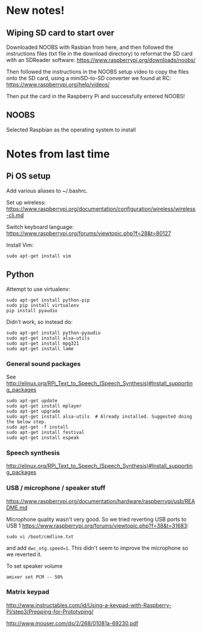 # New notes!

## Wiping SD card to start over

Downloaded NOOBS with Rasbian from here, and then followed the instructions
files (txt file in the download directory) to reformat the SD card with an
SDReader software:
https://www.raspberrypi.org/downloads/noobs/

Then followed the instructions in the NOOBS setup video to copy the files onto
the SD card, using a miniSD-to-SD converter we found at RC:
https://www.raspberrypi.org/help/videos/

Then put the card in the Raspberry Pi and successfully entered NOOBS!


## NOOBS

Selected Raspbian as the operating system to install


# Notes from last time

## Pi OS setup

Add various aliases to ~/.bashrc.

Set up wireless:
https://www.raspberrypi.org/documentation/configuration/wireless/wireless-cli.md

Switch keyboard language:
https://www.raspberrypi.org/forums/viewtopic.php?f=28&t=80127

Install Vim:

```
sudo apt-get install vim
```


## Python

Attempt to use virtualenv:

```
sudo apt-get install python-pip
sudo pip install virtualenv
pip install pyaudio
```

Didn’t work, so instead do:

```
sudo apt-get install python-pyaudio
sudo apt-get install alsa-utils
sudo apt-get install mpg321
sudo apt-get install lame
```


### General sound packages

See http://elinux.org/RPi_Text_to_Speech_(Speech_Synthesis)#Install_supporting_packages

```
sudo apt-get update
sudo apt-get install mplayer
sudo apt-get upgrade
sudo apt-get install alsa-utils  # Already installed. Suggested doing the below step.
sudo apt-get -f install
sudo apt-get install festival
sudo apt-get install espeak
```


### Speech synthesis

http://elinux.org/RPi_Text_to_Speech_(Speech_Synthesis)#Install_supporting_packages


### USB / microphone / speaker stuff

https://www.raspberrypi.org/documentation/hardware/raspberrypi/usb/README.md

Microphone quality wasn't very good. So we tried reverting USB ports to USB 1
https://www.raspberrypi.org/forums/viewtopic.php?f=38&t=31683:

```
sudo vi /boot/cmdline.txt
```

and add `dwc_otg.speed=1`. This didn't seem to improve the microphone so we
reverted it.


To set speaker volume

```
amixer set PCM -- 50%
```


### Matrix keypad

http://www.instructables.com/id/Using-a-keypad-with-Raspberry-Pi/step3/Prepping-for-Prototyping/

http://www.mouser.com/ds/2/268/01081a-69230.pdf
